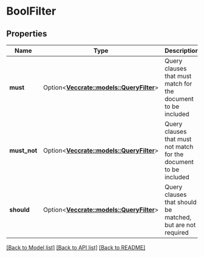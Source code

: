 # BoolFilter

## Properties

Name | Type | Description | Notes
------------ | ------------- | ------------- | -------------
**must** | Option<[**Vec<crate::models::QueryFilter>**](queryFilter.md)> | Query clauses that must match for the document to be included | [optional]
**must_not** | Option<[**Vec<crate::models::QueryFilter>**](queryFilter.md)> | Query clauses that must not match for the document to be included | [optional]
**should** | Option<[**Vec<crate::models::QueryFilter>**](queryFilter.md)> | Query clauses that should be matched, but are not required | [optional]

[[Back to Model list]](../README.md#documentation-for-models) [[Back to API list]](../README.md#documentation-for-api-endpoints) [[Back to README]](../README.md)


